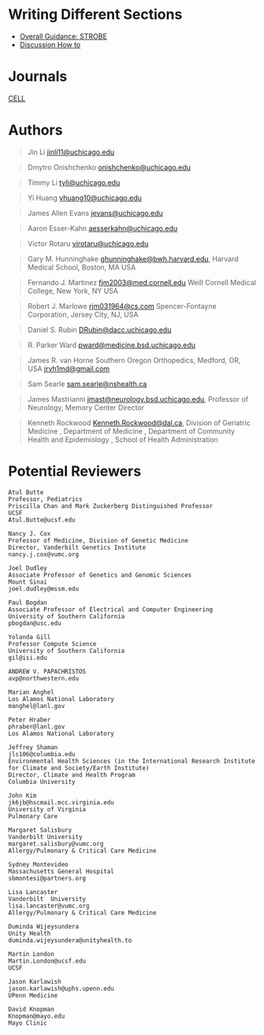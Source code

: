 # Writing Different Sections

+ [Overall Guidance: STROBE](https://www.strobe-statement.org/download/strobe-checklist-case-control-studies-pdf)
+ [Discussion How to](discussion_section.md)

# Journals

[CELL](CELL.md)

# Authors

> Jin Li
jinli11@uchicago.edu

> Dmytro Onishchenko
onishchenko@uchicago.edu

> Timmy Li
tyli@uchicago.edu 

> Yi Huang
yhuang10@uchicago.edu

> James Allen Evans
jevans@uchicago.edu 

> Aaron Esser-Kahn
aesserkahn@uchicago.edu 

> Victor Rotaru
virotaru@uchicago.edu 

> Gary M. Hunninghake
ghunninghake@bwh.harvard.edu,
Harvard Medical School, Boston,
MA USA

> Fernando J. Martinez
fjm2003@med.cornell.edu 
Weill Cornell Medical College, New York, NY USA

> Robert J. Marlowe
rjm031964@cs.com 
Spencer-Fontayne Corporation, Jersey City, NJ, USA

> Daniel S. Rubin
DRubin@dacc.uchicago.edu

> R. Parker Ward
pward@medicine.bsd.uchicago.edu

> James R. van Horne
Southern Oregon Orthopedics, Medford, OR, USA
jrvh1md@gmail.com

> Sam Searle
sam.searle@nshealth.ca 

> James Mastrianni
jmast@neurology.bsd.uchicago.edu, Professor of Neurology, Memory Center Director

> Kenneth Rockwood
Kenneth.Rockwood@dal.ca, Division of Geriatric Medicine , Department of Medicine , Department of Community Health and Epidemiology , School of Health Administration


# Potential Reviewers


```
Atul Butte
Professor, Pediatrics
Priscilla Chan and Mark Zuckerberg Distinguished Professor
UCSF
Atul.Butte@ucsf.edu
```
```
Nancy J. Cox
Professor of Medicine, Division of Genetic Medicine
Director, Vanderbilt Genetics Institute
nancy.j.cox@vumc.org
```
```
Joel Dudley
Associate Professor of Genetics and Genomic Sciences
Mount Sinai
joel.dudley@mssm.edu
```
```
Paul Bogdan
Associate Professor of Electrical and Computer Engineering
University of Southern California
pbogdan@usc.edu
```
```
Yolanda Gill
Professor Compute Science
University of Southern California
gil@isi.edu
```
```
ANDREW V. PAPACHRISTOS
avp@northwestern.edu
```
```
Marian Anghel
Los Alamos National Laboratory
manghel@lanl.gov
```
```
Peter Hraber
phraber@lanl.gov 
Los Alamos National Laboratory
```
```
Jeffrey Shaman
jls106@columbia.edu
Environmental Health Sciences (in the International Research Institute for Climate and Society/Earth Institute)
Director, Climate and Health Program
Columbia University
```

```
John Kim 
jk6jb@hscmail.mcc.virginia.edu
University of Virginia
Pulmonary Care
```
```
Margaret Salisbury
Vanderbilt University
margaret.salisbury@vumc.org
Allergy/Pulmonary & Critical Care Medicine
```
```
Sydney Montevideo
Massachusetts General Hospital
sbmontesi@partners.org
```

```
Lisa Lancaster 
Vanderbilt  University
lisa.lancaster@vumc.org
Allergy/Pulmonary & Critical Care Medicine
```

```
Duminda Wijeysundera
Unity Health
duminda.wijeysundera@unityhealth.to
```
```
Martin London
Martin.London@ucsf.edu
UCSF
```
```
Jason Karlawish
jason.karlawish@uphs.upenn.edu
UPenn Medicine
```
```
David Knopman
Knopman@mayo.edu
Mayo Clinic
```